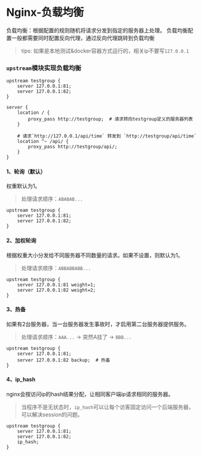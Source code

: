# Nginx-负载均衡

负载均衡：根据配置的规则随机将请求分发到指定的服务器上处理。 负载均衡配置一般都需要同时配置反向代理，通过反向代理跳转到负载均衡

> tips: 如果是本地测试&docker容器方式运行的，相关ip不要写`127.0.0.1`

### `upstream`模块实现负载均衡

```
upstream testgroup { 
    server 127.0.0.1:81;
    server 127.0.0.1:82;
}

server {
    location / {
        proxy_pass http://testgroup;  # 请求转向testgroup定义的服务器列表   
    }
    
    # 请求`http://127.0.0.1/api/time` 转发到 `http://testgroup/api/time`
    location ^~ /api/ {
        proxy_pass http://testgroup/api/; 
    }
}
```

#### 1、轮询（默认）

权重默认为1。

> 处理请求顺序：`ABABAB...`

```
upstream testgroup { 
    server 127.0.0.1:81;
    server 127.0.0.1:82;       
}
```

#### 2、加权轮询

根据权重大小分发给不同服务器不同数量的请求。如果不设置，则默认为1。

> 处理请求顺序：`ABBABBABB...`

```
upstream testgroup { 
    server 127.0.0.1:81 weight=1;
    server 127.0.0.1:82 weight=2;
}
```

#### 3、热备

如果有2台服务器，当一台服务器发生事故时，才启用第二台服务器提供服务。

> 处理请求顺序：`AAA...` -> 突然A挂了 -> `BBB...`

```
upstream testgroup { 
    server 127.0.0.1:81; 
    server 127.0.0.1:82 backup;  # 热备
}
```

#### 4、ip_hash

nginx会按访问ip的hash结果分配，让相同客户端ip请求相同的服务器。

> 当程序不是无状态时，`ip_hash`可以让每个访客固定访问一个后端服务器，可以解决session的问题。

```
upstream testgroup { 
    server 127.0.0.1:81; 
    server 127.0.0.1:82;
    ip_hash;
}
```
